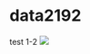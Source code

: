 # data2192
test 1-2
<img src= "https://www.oxfordlearnersdictionaries.com/definition/english/venn-diagram">
